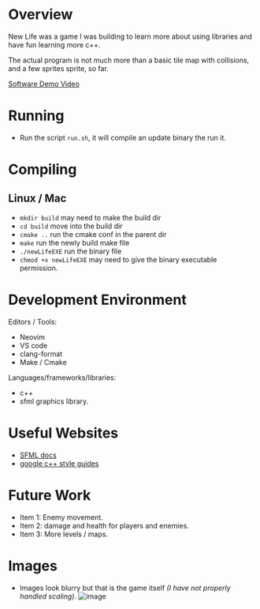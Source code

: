 # Overview

New Life was a game I was building to learn more about using libraries and have fun learning more c++.

The actual program is not much more than a basic tile map with collisions, and a few sprites sprite, so far.

[Software Demo Video](https://www.youtube.com/watch?v=TKum7AfY2Do)

# Running
- Run the script `run.sh`, it will compile an update binary the run it.

# Compiling

## Linux / Mac
- `mkdir build`  may need to make the build dir
- `cd build`     move into the build dir
- `cmake ..`     run the cmake conf in the parent dir
- `make`         run the newly build make file
- `./newLifeEXE` run the binary file
- `chmod +x newLifeEXE` may need to give the binary executable permission.

# Development Environment
Editors / Tools:
- Neovim
- VS code
- clang-format
- Make / Cmake

Languages/frameworks/libraries:
- c++
- sfml graphics library.

# Useful Websites
* [SFML docs](https://www.sfml-dev.org/documentation/2.6.1/)
* [google c++ style guides](https://google.github.io/styleguide/cppguide.html)

# Future Work
* Item 1: Enemy movement.
* Item 2: damage and health for players and enemies.
* Item 3: More levels / maps.

# Images
- Images look blurry but that is the game itself *(I have not properly handled scaling)*.
![image](https://github.com/Calvinbullock/new-life/assets/37564710/7d5068b7-290f-4bb4-a376-4e0545158c18)

